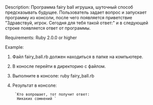 Description: Программа fairy ball
игрушка, шуточный способ предсказывать будущее.
Пользователь задает вопрос и запускает программу из 
консоли, после чего появляется приветствие "Здравствуй, игрок. Сегодня для тебя такой ответ:"
и в следующей строке появляется ответ от программы.

Requirements:
Ruby 2.0.0 or higher

Example:
1. Файл fairy_ball.rb должен находиться в папке на компьютере.
2. В коносле перейти в директорию с файлом.
2. Выполните в консоле: ruby fairy_ball.rb
3. Результат в консоле:

        `Кто вопрошает, тот получит ответ:
         Никаких сомнений `




